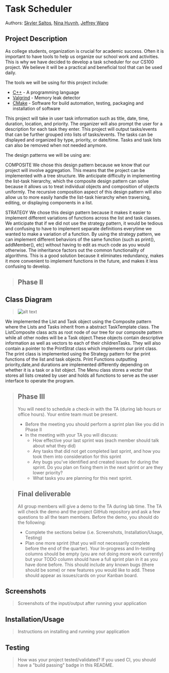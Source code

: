  # Task Scheduler
 
 Authors: [Skyler Saltos](https://github.com/skycaliah), [Nina Huynh](https://github.com/nbhuynh), [Jeffrey Wang](https://github.com/jeffwang372)
 
 
## Project Description
 As college students, organization is crucial for academic success. Often it is important to have tools to help us organize our school work and activities. This is why we have    decided to develop a task scheduler for our CS100 project. We believe it will be a practical and beneficial tool that can be used daily.
 
The tools we will be using for this project include:
* [C++](https://www.cplusplus.com/) - A programming language
* [Valgrind](https://valgrind.org/) - Memory leak detector
* [CMake](https://cmake.org/) - Software for build automation, testing, packaging and installation of software

This project will take in user task information such as title, date, time, duration, location, and priority. The organizer will also prompt the user for a description for each task they enter. This project will output tasks/events that can be further grouped into lists of tasks/events. The tasks can be displayed and organized by type, priority, or date/time. Tasks and task lists can also be removed when not needed anymore.

The design patterns we will be using are:

COMPOSITE
We chose this design pattern because we know that our project will involve aggregation. This means that the project can be implemented with a tree structure. We anticipate difficulty in implementing the list-task hierarchy, which the composite design pattern can solve because it allows us to treat individual objects and composition of objects uniformly. The recursive composition aspect of this design pattern will also allow us to more easily handle the list-task hierarchy when traversing, editing, or displaying components in a list.

STRATEGY
We chose this design pattern because it makes it easier to implement different variations of functions across the list and task classes. We anticipate that if we did not use the strategy pattern, it would be tedious and confusing to have to implement separate definitions everytime we wanted to make a variation of a function. By using the strategy pattern, we can implement different behaviors of the same function (such as print(), addMember(), etc) without having to edit as much code as you would otherwise. The inheritance factors out the common functionality of algorithms. This is a good solution because it eliminates redundancy, makes it more convenient to implement functions in the future, and makes it less confusing to develop.

 
 > ## Phase II
## Class Diagram
 > ![alt text](https://github.com/cs100/final-project-ssalt006_jwang619_nhuyn035-nacl/blob/master/UMLFinalProject5.0.png)
 > 
 We implemented the List and Task object using the Composite pattern where the Lists and Tasks inherit from a abstract TaskTemplate class. The ListComposite class acts as root node of our tree for our composite pattern while all other nodes will be a Task object.These objects contain descriptive information as well as vectors to each of their childrenTasks. They will also contain a pointer to the PrintStrat class which implements our print class. The print class is implemented using the Strategy pattern for the print functions of the list and task objects. Print Functions outputting priority,date,and durations are implemented differently depending on whether it is a task or a list object. The Menu class stores a vector that stores all lists created by user and holds all functions to serve as the user interface to operate the program. 
 
 > ## Phase III
 > You will need to schedule a check-in with the TA (during lab hours or office hours). Your entire team must be present. 
 > * Before the meeting you should perform a sprint plan like you did in Phase II
 > * In the meeting with your TA you will discuss: 
 >   - How effective your last sprint was (each member should talk about what they did)
 >   - Any tasks that did not get completed last sprint, and how you took them into consideration for this sprint
 >   - Any bugs you've identified and created issues for during the sprint. Do you plan on fixing them in the next sprint or are they lower priority?
 >   - What tasks you are planning for this next sprint.

 > ## Final deliverable
 > All group members will give a demo to the TA during lab time. The TA will check the demo and the project GitHub repository and ask a few questions to all the team members. 
 > Before the demo, you should do the following:
 > * Complete the sections below (i.e. Screenshots, Installation/Usage, Testing)
 > * Plan one more sprint (that you will not necessarily complete before the end of the quarter). Your In-progress and In-testing columns should be empty (you are not doing more work currently) but your TODO column should have a full sprint plan in it as you have done before. This should include any known bugs (there should be some) or new features you would like to add. These should appear as issues/cards on your Kanban board. 
 
 ## Screenshots
 > Screenshots of the input/output after running your application
 ## Installation/Usage
 > Instructions on installing and running your application
 ## Testing
 > How was your project tested/validated? If you used CI, you should have a "build passing" badge in this README.
 
